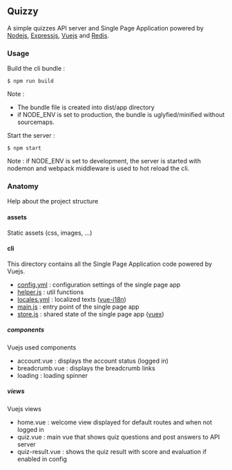 ## Quizzy

A simple quizzes API server and Single Page Application powered by [Nodejs](https://nodejs.org/en/), [Expressjs](http://expressjs.com/), [Vuejs](https://vuejs.org/) and [Redis](https://redis.io/).

### Usage

Build the cli bundle :

```
$ npm run build
```

Note :
- The bundle file is created into dist/app directory
- if NODE_ENV is set to production, the bundle is uglyfied/minified without sourcemaps.

Start the server :

```
$ npm start
```

Note : if NODE_ENV is set to development, the server is started with nodemon and webpack middleware is used to hot reload the cli.

### Anatomy

Help about the project structure
 
#### assets

Static assets (css, images, ...)

#### cli

This directory contains all the Single Page Application code powered by Vuejs.

- [config.yml](cli/config.yml) : configuration settings of the single page app
- [helper.js](cli/helper.js) : util functions
- [locales.yml](cli/locales.yml) : localized texts ([vue-i18n](https://www.npmjs.com/package/vue-i18n))
- [main.js](cli/main.js) : entry point of the single page app
- [store.js](cli/store.js) : shared state of the single page app ([vuex](https://www.npmjs.com/package/vuex))

##### components

Vuejs used components

- account.vue : displays the account status (logged in)
- breadcrumb.vue : displays the breadcrumb links
- loading : loading spinner

##### views

Vuejs views

- home.vue : welcome view displayed for default routes and when not logged in
- quiz.vue : main vue that shows quiz questions and post answers to API server
- quiz-result.vue : shows the quiz result with score and evaluation if enabled in config 

